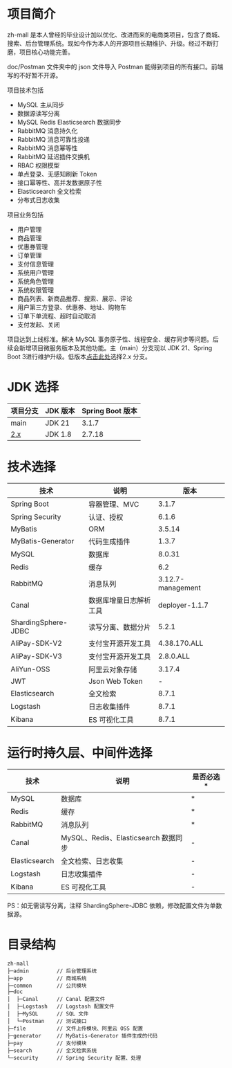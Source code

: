 # 项目简介

zh-mall 是本人曾经的毕业设计加以优化、改进而来的电商类项目，包含了商城、搜索、后台管理系统。现如今作为本人的开源项目长期维护、升级。经过不断打磨，项目核心功能完善。

doc/Postman 文件夹中的 json 文件导入 Postman 能得到项目的所有接口。前端写的不好暂不开源。

项目技术包括
- MySQL 主从同步
- 数据源读写分离
- MySQL Redis Elasticsearch 数据同步
- RabbitMQ 消息持久化
- RabbitMQ 消息可靠性投递
- RabbitMQ 消息幂等性
- RabbitMQ 延迟插件交换机
- RBAC 权限模型
- 单点登录、无感知刷新 Token
- 接口幂等性、高并发数据原子性
- Elasticsearch 全文检索
- 分布式日志收集

项目业务包括
- 用户管理
- 商品管理
- 优惠券管理
- 订单管理
- 支付信息管理
- 系统用户管理
- 系统角色管理
- 系统权限管理
- 商品列表、新商品推荐、搜索、展示、评论
- 用户第三方登录、优惠券、地址、购物车
- 订单下单流程、超时自动取消
- 支付发起、关闭

项目达到上线标准。解决 MySQL 事务原子性、线程安全、缓存同步等问题。后续会新增项目微服务版本及其他功能。主（main）分支现以 JDK 21、Spring Boot 3进行维护升级。低版本[点击此处](https://github.com/enqbs/zh-mall/tree/2.x)选择2.x 分支。

# JDK 选择

| 项目分支                                             | JDK 版本  | Spring Boot 版本 |
|--------------------------------------------------|---------|----------------|
| main                                             | JDK 21  | 3.1.7          |
| [2.x](https://github.com/enqbs/zh-mall/tree/2.x) | JDK 1.8 | 2.7.18         |

# 技术选择

| 技术                  | 说明             | 版本                |
|---------------------|----------------|-------------------|
| Spring Boot         | 容器管理、MVC       | 3.1.7             |
| Spring Security     | 认证、授权          | 6.1.6             |
| MyBatis             | ORM            | 3.5.14            |
| MyBatis-Generator   | 代码生成插件         | 1.3.7             |
| MySQL               | 数据库            | 8.0.31            |
| Redis               | 缓存             | 6.2               |
| RabbitMQ            | 消息队列           | 3.12.7-management |
| Canal               | 数据库增量日志解析工具    | deployer-1.1.7    |
| ShardingSphere-JDBC | 读写分离、数据分片      | 5.2.1             |
| AliPay-SDK-V2       | 支付宝开源开发工具      | 4.38.170.ALL      |
| AliPay-SDK-V3       | 支付宝开源开发工具      | 2.8.0.ALL         |
| AliYun-OSS          | 阿里云对象存储        | 3.17.4            |
| JWT                 | Json Web Token | -                 |
| Elasticsearch       | 全文检索           | 8.7.1             |
| Logstash            | 日志收集插件         | 8.7.1             |
| Kibana              | ES 可视化工具       | 8.7.1             |

# 运行时持久层、中间件选择

| 技术            | 说明                             | 是否必选*  |
|---------------|--------------------------------|--------|
| MySQL         | 数据库                            | *      |
| Redis         | 缓存                             | *      |
| RabbitMQ      | 消息队列                           | *      |
| Canal         | MySQL、Redis、Elasticsearch 数据同步 | -      |
| Elasticsearch | 全文检索、日志收集                      | -      |
| Logstash      | 日志收集插件                         | -      |
| Kibana        | ES 可视化工具                       | -      |

PS：如无需读写分离，注释 ShardingSphere-JDBC 依赖，修改配置文件为单数据源。

# 目录结构

```text
zh-mall
├─admin         // 后台管理系统
├─app           // 商城系统
├─common        // 公共模块
├─doc
│  ├─Canal      // Canal 配置文件
│  ├─Logstash   // Logstash 配置文件
│  ├─MySQL      // SQL 文件
│  └─Postman    // 测试接口
├─file          // 文件上传模块、阿里云 OSS 配置
├─generator     // MyBatis-Generator 插件生成的代码
├─pay           // 支付模块
├─search        // 全文检索系统
└─security      // Spring Security 配置、处理
```
